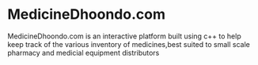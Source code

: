 # MedicineDhoondo.com
MedicineDhoondo.com is an interactive platform built using c++ to help keep track of the various inventory of medicines,best suited to small scale pharmacy and medicial equipment distributors
